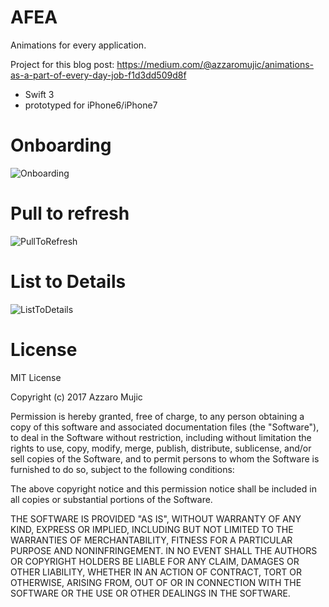# AFEA
Animations for every application.

Project for this blog post:
https://medium.com/@azzaromujic/animations-as-a-part-of-every-day-job-f1d3dd509d8f

- Swift 3
- prototyped for iPhone6/iPhone7

# Onboarding

![Onboarding](https://cdn-images-1.medium.com/max/1600/1*f97dnTzLnNLPztxaFSNk7g.gif)

# Pull to refresh

![PullToRefresh](https://cdn-images-1.medium.com/max/1600/1*K7TPU7jIV6_DDeiFe_XZ_w.gif)

# List to Details

![ListToDetails](https://cdn-images-1.medium.com/max/1600/1*v3zWf-Em2WV98i3D6V4yvQ.gif)


# License

MIT License

Copyright (c) 2017 Azzaro Mujic

Permission is hereby granted, free of charge, to any person obtaining a copy
of this software and associated documentation files (the "Software"), to deal
in the Software without restriction, including without limitation the rights
to use, copy, modify, merge, publish, distribute, sublicense, and/or sell
copies of the Software, and to permit persons to whom the Software is
furnished to do so, subject to the following conditions:

The above copyright notice and this permission notice shall be included in all
copies or substantial portions of the Software.

THE SOFTWARE IS PROVIDED "AS IS", WITHOUT WARRANTY OF ANY KIND, EXPRESS OR
IMPLIED, INCLUDING BUT NOT LIMITED TO THE WARRANTIES OF MERCHANTABILITY,
FITNESS FOR A PARTICULAR PURPOSE AND NONINFRINGEMENT. IN NO EVENT SHALL THE
AUTHORS OR COPYRIGHT HOLDERS BE LIABLE FOR ANY CLAIM, DAMAGES OR OTHER
LIABILITY, WHETHER IN AN ACTION OF CONTRACT, TORT OR OTHERWISE, ARISING FROM,
OUT OF OR IN CONNECTION WITH THE SOFTWARE OR THE USE OR OTHER DEALINGS IN THE
SOFTWARE.
